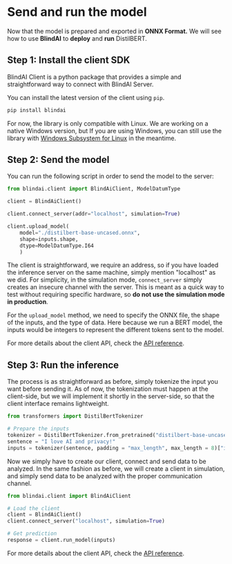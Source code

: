 # Send and run the model

Now that the model is prepared and exported in **ONNX Format.** We will see how to use **BlindAI** to **deploy** and **run** DistilBERT.&#x20;

## Step 1: Install the client SDK

BlindAI Client is a python package that provides a simple and straightforward way to connect with BlindAI Server.

You can install the latest version of the client using `pip`.

```bash
pip install blindai 
```

For now, the library is only compatible with Linux. We are working on a native Windows version, but If you are using Windows, you can still use the library with [Windows Subsystem for Linux](https://docs.microsoft.com/fr-fr/windows/wsl/install) in the meantime.&#x20;

## &#x20;Step 2: Send the model

You can run the following script in order to send the model to the server:

```python
from blindai.client import BlindAiClient, ModelDatumType

client = BlindAiClient()

client.connect_server(addr="localhost", simulation=True)

client.upload_model(
    model="./distilbert-base-uncased.onnx", 
    shape=inputs.shape, 
    dtype=ModelDatumType.I64
    )
```

The client is straightforward, we require an address, so if you have loaded the inference server on the same machine, simply mention "localhost" as we did. For simplicity, in the simulation mode, `connect_server` simply creates an insecure channel with the server. This is meant as a quick way to test without requiring specific hardware, so **do not use the simulation mode in production**.

For the `upload_model` method, we need to specify the ONNX file, the shape of the inputs, and the type of data. Here because we run a BERT model, the inputs would be integers to represent the different tokens sent to the model.

For more details about the client API, check the [API reference](../../resources/client-api-reference/client-interface-1.md).

## Step 3: Run the inference

The process is as straightforward as before, simply tokenize the input you want before sending it. As of now, the tokenization must happen at the client-side, but we will implement it shortly in the server-side, so that the client interface remains lightweight.

```python
from transformers import DistilBertTokenizer

# Prepare the inputs
tokenizer = DistilBertTokenizer.from_pretrained("distilbert-base-uncased")
sentence = "I love AI and privacy!"
inputs = tokenizer(sentence, padding = "max_length", max_length = 8)["input_ids"]
```

Now we simply have to create our client, connect and send data to be analyzed. In the same fashion as before, we will create a client in simulation, and simply send data to be analyzed with the proper communication channel.

```python
from blindai.client import BlindAiClient

# Load the client
client = BlindAiClient()
client.connect_server("localhost", simulation=True)

# Get prediction
response = client.run_model(inputs)
```

For more details about the client API, check the [API reference](../../resources/client-api-reference/client-interface-1.md).

